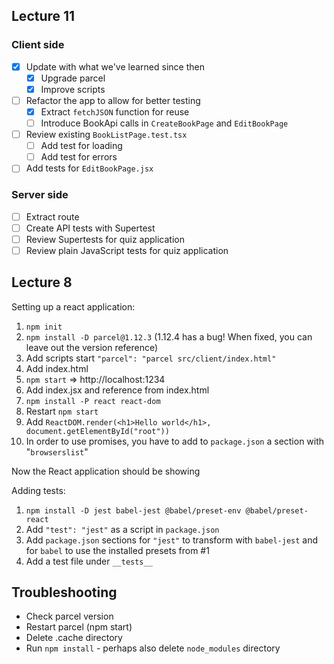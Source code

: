 ## Lecture 11

### Client side

* [x] Update with what we've learned since then
  * [x] Upgrade parcel
  * [x] Improve scripts
* [ ] Refactor the app to allow for better testing
  * [x] Extract `fetchJSON` function for reuse
  * [ ] Introduce BookApi calls in `CreateBookPage` and `EditBookPage`
* [ ] Review existing `BookListPage.test.tsx`
  * [ ] Add test for loading
  * [ ] Add test for errors
* [ ] Add tests for `EditBookPage.jsx`

### Server side

* [ ] Extract route
* [ ] Create API tests with Supertest
* [ ] Review Supertests for quiz application
* [ ] Review plain JavaScript tests for quiz application

## Lecture 8

Setting up a react application:

1. `npm init`
2. `npm install -D parcel@1.12.3` (1.12.4 has a bug! When fixed, you can leave out the version reference)
3. Add scripts start `"parcel": "parcel src/client/index.html"`
4. Add index.html
5. `npm start` => http://localhost:1234
6. Add index.jsx and reference from index.html
7. `npm install -P react react-dom`
8. Restart `npm start`
9. Add `ReactDOM.render(<h1>Hello world</h1>, document.getElementById("root"))`
10. In order to use promises, you have to add to `package.json` a section with "`browserslist`"

Now the React application should be showing

Adding tests:

1. `npm install -D jest babel-jest @babel/preset-env @babel/preset-react`
2. Add `"test": "jest"` as a script in `package.json`
3. Add `package.json` sections for `"jest"` to transform with `babel-jest` and for `babel` to use the installed presets from #1
4. Add a test file under `__tests__`


## Troubleshooting

* Check parcel version
* Restart parcel (npm start)
* Delete .cache directory
* Run `npm install` - perhaps also delete `node_modules` directory


